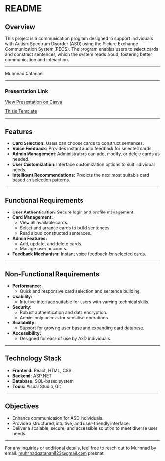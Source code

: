 # README

## Overview
This project is a communication program designed to support individuals with Autism Spectrum Disorder (ASD) using the Picture Exchange Communication System (PECS). The program enables users to select cards and construct sentences, which the system reads aloud, fostering better communication and interaction.

---

 Muhnnad Qatanani

---

### Presentation Link
[View Presentation on Canva](https://www.canva.com/design/DAGcQAPKTE0/bUJSSSI2dRksj4R7kFpIFA/edit?utm_content=DAGcQAPKTE0&utm_campaign=designshare&utm_medium=link2&utm_source=sharebutton)


[Thisis Templete](https://docs.google.com/document/d/13c69bgwypnHAVYr2JHUPOFAZgxroMYp6/edit?usp=sharing&ouid=104146422432319342204&rtpof=true&sd=true)

---

## Features
- **Card Selection:** Users can choose cards to construct sentences.
- **Voice Feedback:** Provides instant audio feedback for selected cards.
- **Admin Management:** Administrators can add, modify, or delete cards as needed.
- **User Customization:** Interface customization options to suit individual needs.
- **Intelligent Recommendations:** Predicts the next most suitable card based on selection patterns.

---

## Functional Requirements
- **User Authentication:** Secure login and profile management.
- **Card Management:**
  - View all available cards.
  - Select and arrange cards to build sentences.
  - Read aloud constructed sentences.
- **Admin Features:**
  - Add, update, and delete cards.
  - Manage user accounts.
- **Feedback Mechanism:** Instant voice feedback for selected cards.

---

## Non-Functional Requirements
- **Performance:**
  - Quick and responsive card selection and sentence building.
- **Usability:**
  - Intuitive interface suitable for users with varying technical skills.
- **Security:**
  - Robust authentication and data encryption.
  - Admin-only access for sensitive operations.
- **Scalability:**
  - Support for growing user base and expanding card database.
- **Accessibility:**
  - Designed for ease of use by ASD individuals.

---

## Technology Stack
- **Frontend:** React, HTML, CSS
- **Backend:** ASP.NET
- **Database:** SQL-based system
- **Tools:** Visual Studio, Git

---

## Objectives
- Enhance communication for ASD individuals.
- Provide a structured, intuitive, and user-friendly interface.
- Deliver a scalable, secure, and accessible solution to meet diverse user needs.

---

For any inquiries or additional details, feel free to reach out to Muhnnad by email.
muhnnadqatanani123@gmail.com
presnat

